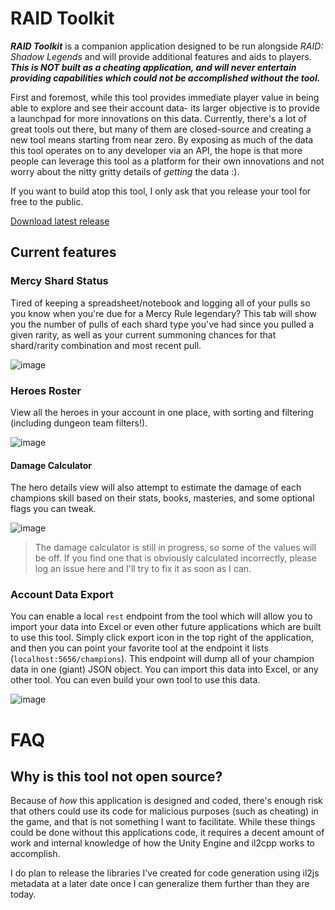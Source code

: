 # RAID Toolkit

***RAID Toolkit*** is a companion application designed to be run alongside *RAID: Shadow Legends* and will provide additional features and aids to players.
***This is NOT built as a cheating application, and will never entertain providing capabilities which could not be accomplished without the tool.***

First and foremost, while this tool provides immediate player value in being able to explore and see their account data- its larger objective is to provide a launchpad for more innovations on this data. Currently, there's a lot of great tools out there, but many of them are closed-source and creating a new tool means starting from near zero. By exposing as much of the data this tool operates on to any developer via an API, the hope is that more people can leverage this tool as a platform for their own innovations and not worry about the nitty gritty details of *getting* the data :).

If you want to build atop this tool, I only ask that you release your tool for free to the public.

[Download latest release](http://raid-bot.eastus.azurecontainer.io/hazel)

## Current features

### Mercy Shard Status
Tired of keeping a spreadsheet/notebook and logging all of your pulls so you know when you're due for a Mercy Rule legendary? This tab will show you the number of pulls of each shard type you've had since you pulled a given rarity, as well as your current summoning chances for that shard/rarity combination and most recent pull.

![image](https://user-images.githubusercontent.com/500984/115713732-57bc6480-a344-11eb-802b-0af2f052bb0c.png)

### Heroes Roster
View all the heroes in your account in one place, with sorting and filtering (including dungeon team filters!).

![image](https://user-images.githubusercontent.com/500984/115713910-89cdc680-a344-11eb-9f14-1d14bfdbb0be.png)

#### Damage Calculator
The hero details view will also attempt to estimate the damage of each champions skill based on their stats, books, masteries, and some optional flags you can tweak. 

![image](https://user-images.githubusercontent.com/500984/115714011-a833c200-a344-11eb-961e-142333481f36.png)

> The damage calculator is still in progress, so some of the values will be off.  If you find one that is obviously calculated incorrectly, please log an issue here and I'll try to fix it as soon as I can.


### Account Data Export
You can enable a local `rest` endpoint from the tool which will allow you to import your data into Excel or even other future applications which are built to use this tool. Simply click export icon in the top right of the application, and then you can point your favorite tool at the endpoint it lists (`localhost:5656/champions`). This endpoint will dump all of your champion data in one (giant) JSON object. You can import this data into Excel, or any other tool. You can even build your own tool to use this data.

![image](https://user-images.githubusercontent.com/500984/115713836-728ed900-a344-11eb-9fb5-a4d4a55d070e.png)


# FAQ

## Why is this tool not open source?
Because of *how* this application is designed and coded, there's enough risk that others could use its code for malicious purposes (such as cheating) in the game, and that is not something I want to facilitate. While these things could be done without this applications code, it requires a decent amount of work and internal knowledge of how the Unity Engine and il2cpp works to accomplish.

I do plan to release the libraries I've created for code generation using il2js metadata at a later date once I can generalize them further than they are today.
